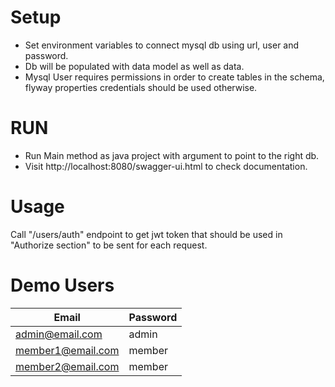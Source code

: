 # Setup
* Set environment variables to connect mysql db using url, user and password.
* Db will be populated with data model as well as data.
* Mysql User requires permissions in order to create tables in the schema, flyway properties credentials should be used otherwise.  

# RUN
* Run Main method as java project with argument to point to the right db.  
* Visit http://localhost:8080/swagger-ui.html to check documentation.

# Usage
Call "/users/auth" endpoint to get jwt token that should be used in "Authorize section" to be sent for each request.

# Demo Users
| Email             | Password |
|-------------------|----------|
| admin@email.com   | admin    |
| member1@email.com | member   |
| member2@email.com | member   |